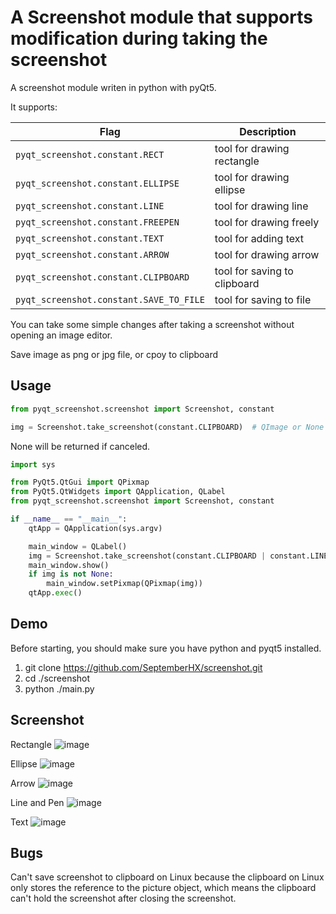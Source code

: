 # A Screenshot module that supports modification during taking the screenshot #

A screenshot module writen in python with pyQt5.

It supports:

| Flag | Description |
| ---- | ----        |
| `pyqt_screenshot.constant.RECT` | tool for drawing rectangle |
| `pyqt_screenshot.constant.ELLIPSE` | tool for drawing ellipse |
| `pyqt_screenshot.constant.LINE` | tool for drawing line |
| `pyqt_screenshot.constant.FREEPEN` | tool for drawing freely |
| `pyqt_screenshot.constant.TEXT` | tool for adding text |
| `pyqt_screenshot.constant.ARROW` | tool for drawing arrow |
| `pyqt_screenshot.constant.CLIPBOARD` | tool for saving to clipboard |
| `pyqt_screenshot.constant.SAVE_TO_FILE` | tool for saving to file |

You can take some simple changes after taking a screenshot without opening an image editor.

Save image as png or jpg file, or cpoy to clipboard

## Usage

```python
from pyqt_screenshot.screenshot import Screenshot, constant

img = Screenshot.take_screenshot(constant.CLIPBOARD)  # QImage or None
```

None will be returned if canceled.

```python
import sys

from PyQt5.QtGui import QPixmap
from PyQt5.QtWidgets import QApplication, QLabel
from pyqt_screenshot.screenshot import Screenshot, constant

if __name__ == "__main__":
    qtApp = QApplication(sys.argv)

    main_window = QLabel()
    img = Screenshot.take_screenshot(constant.CLIPBOARD | constant.LINE)
    main_window.show()
    if img is not None:
        main_window.setPixmap(QPixmap(img))
    qtApp.exec()
```

## Demo

Before starting, you should make sure you have python and pyqt5 installed.

1. git clone https://github.com/SeptemberHX/screenshot.git
2. cd ./screenshot
3. python ./main.py

## Screenshot
Rectangle
![image](https://raw.githubusercontent.com/SeptemberHX/screenshot/master/screenshot/rect.png)

Ellipse
![image](https://raw.githubusercontent.com/SeptemberHX/screenshot/master/screenshot/ellipse.png)

Arrow
![image](https://raw.githubusercontent.com/SeptemberHX/screenshot/master/screenshot/arrow.png)

Line and Pen
![image](https://raw.githubusercontent.com/SeptemberHX/screenshot/master/screenshot/line_pen.png)

Text
![image](https://raw.githubusercontent.com/SeptemberHX/screenshot/master/screenshot/text.png)

## Bugs

Can't save screenshot to clipboard on Linux because the clipboard on Linux only stores the reference to the picture object, which means the clipboard can't hold the screenshot after closing the screenshot.
